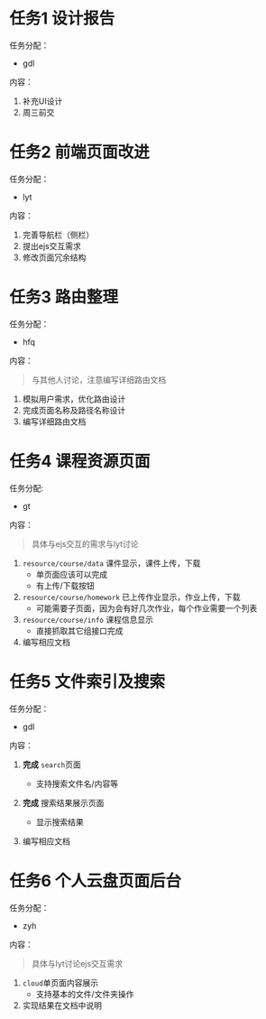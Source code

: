# 任务1 设计报告

任务分配：

- gdl

内容：

1. 补充UI设计
2. 周三前交


# 任务2 前端页面改进

任务分配：

- lyt

内容：

1. 完善导航栏（侧栏）
2. 提出ejs交互需求
3. 修改页面冗余结构

# 任务3 路由整理

任务分配：

- hfq

内容：

> 与其他人讨论，注意编写详细路由文档

1. 模拟用户需求，优化路由设计
2. 完成页面名称及路径名称设计
3. 编写详细路由文档

# 任务4 课程资源页面

任务分配:

- gt

内容：

> 具体与ejs交互的需求与lyt讨论
> 

1. `resource/course/data` 课件显示，课件上传，下载
    - 单页面应该可以完成
    - 有上传/下载按钮
2. `resource/course/homework` 已上传作业显示，作业上传，下载
    - 可能需要子页面，因为会有好几次作业，每个作业需要一个列表
3. `resource/course/info` 课程信息显示
    - 直接抓取其它组接口完成
4. 编写相应文档

# 任务5 文件索引及搜索

任务分配：

- gdl

内容：

1. **完成** `search`页面
    - 支持搜索文件名/内容等

2. **完成** 搜索结果展示页面
    - 显示搜索结果

3. 编写相应文档


# 任务6 个人云盘页面后台

任务分配：

- zyh

内容：

> 具体与lyt讨论ejs交互需求

1. `cloud`单页面内容展示
    - 支持基本的文件/文件夹操作
2. 实现结果在文档中说明




